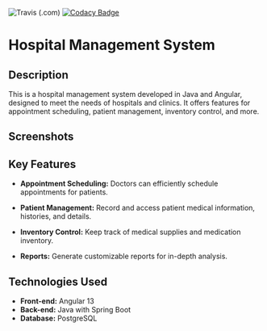![Travis (.com)](https://img.shields.io/travis/com/LuanNadaletti/urimed?logo=travis)
[![Codacy Badge](https://app.codacy.com/project/badge/Grade/ab76cb675d2a4c80959d66d53bc5b368)](https://app.codacy.com/gh/LuanNadaletti/urimed/dashboard?utm_source=gh&utm_medium=referral&utm_content=&utm_campaign=Badge_grade)

# Hospital Management System

## Description
This is a hospital management system developed in Java and Angular, designed to meet the needs of hospitals and clinics. It offers features for appointment scheduling, patient management, inventory control, and more.

## Screenshots

## Key Features

-  **Appointment Scheduling:** Doctors can efficiently schedule appointments for patients.

-  **Patient Management:** Record and access patient medical information, histories, and details.

-  **Inventory Control:** Keep track of medical supplies and medication inventory.

-  **Reports:** Generate customizable reports for in-depth analysis.

## Technologies Used

-  **Front-end:** Angular 13
-  **Back-end:** Java with Spring Boot
-  **Database:** PostgreSQL
